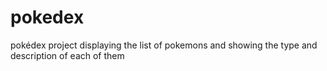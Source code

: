 # pokedex
pokédex project displaying the list of pokemons and showing the type and description of each of them
